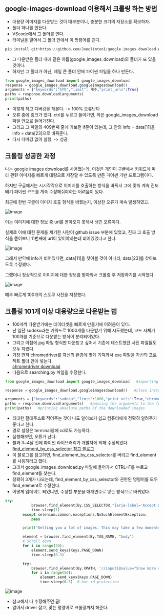 ## google-images-download 이용해서 크롤링 하는 방법

- 대용량 이미지를 다운받는 것이 대부분이니, 충분한 크기의 저장소를 확보하자.
- 폴더 하나를 만든다.
- VScode에서 그 폴더를 연다.
- 터미널을 열어서 그 폴더 안에서 이 명령어를 친다.
```python
pip install git+https://github.com/Joeclinton1/google-images-download.git
```
- 그 다운받은 폴더 내에 같은 이름(google_images_download)의 폴더가 또 있을 것이다.
- 하지만 그 폴더가 아닌, 제일 큰 폴더 안에 파이썬 파일을 하나 만든다.
```python
from google_images_download import google_images_download 
response = google_images_download.googleimagesdownload()  
arguments = {"keywords":"단어","limit": 개수,"print_urls":True}  
paths = response.download(arguments)  
print(paths)  
```
- 이렇게 적고 디버깅을 해본다. -> 100% 오류난다
- 오류 중에 링크가 있다. ctrl를 누르고 들어가면, 작은 google_images_download 파일 안으로 들어가진다.
- 그리고 그 파일의 409번째 줄에 가보면 if문이 있는데, 그 안의 info = data[11]을 info = data[23]으로 바꿔준다.
- 다시 디버깅 없이 실행. -> 성공

## 크롤링 성공한 과정

나는 google images download를 사용했는데, 이것은 개인이 구글에서 키워드에 따라 관련 이미지를 빠르게 대량으로 저장할 수 있도록 만든 파이썬 기반 프로그램이다.

하지만 구글에서는 시시각각으로 이미지를 호출하는 방식을 바꿔서 그에 맞춰 계속 진또배기 파이썬 코드를 계속 수정해줘야하는 어려움이 있다.

최근에 한번 구글이 이미지 호출 형식을 바꿨는지, 이상한 오류가 계속 발생하였고. 

![image](https://user-images.githubusercontent.com/117588181/215266215-a2be2956-be25-4729-b63a-a46c2a10320c.png)


이는 이미지에 대한 정보 중 url를 받아오지 못해서 생긴 오류이다.

실제로 이에 대한 문제를 제기한 사람이 github issue 부분에 있었고, 진짜 그 호출 방식을 뜯어보니 11번째에 url이 있어야하는데 비어있었다고 한다.

![image](https://user-images.githubusercontent.com/117588181/215266240-8e9a195c-7d78-491e-9588-e93733619d8c.png)


그래서 만약에 info가 비어있다면, data[11]을 찾아볼 것이 아니라, data[23]를 찾아보도록 수정했다.

그랬더니 정상적으로 이미지에 대한 정보를 받아와서 크롤링 후 저장하기를 시작했다.

![image](https://user-images.githubusercontent.com/117588181/215266258-83e6bfc5-397c-4a6a-ad4f-135407837a53.png)

매우 빠르게 100개의 스도쿠 사진을 저장했다.

## 크롤링 101개 이상 대용량으로 다운받는 법
- 100개씩 다운받기에는 데이터셋을 빠르게 만들기에 어려움이 있다.
- 난 일단 sudoku라는 키워드로 1000개를 다운받기 위해 시도했는데, 코드 자체가 100개를 기준으로 다운받는 방식이 분리되어있다. 
- 그리고 이참에 jpg 파일 형식만 다운받고 싶어서 기존에 테스트했던 사진 파일들도 모두 지웠다.
- 가장 먼저 chromedriver를 자신의 환경에 맞게 가져와서 exe 파일을 자신의 프로젝트 폴더 안에 넣는다.  
[chromedriver download](https://sites.google.com/chromium.org/driver/)
- 다음으로 searching.py 파일을 수정한다.
```python
from google_images_download import google_images_download   #importing the library

response = google_images_download.googleimagesdownload()   #class instantiation

arguments = {"keywords":"sudoku","limit":1000,"print_urls":True,"chromedriver":"E:/first/chromedriver.exe","format":"jpg"}   #creating list of arguments
paths = response.download(arguments)   #passing the arguments to the function
print(paths)   #printing absolute paths of the downloaded images
```
- 최대한 절대주소로 적어주는 것이 나도 알아보기 쉽고 컴퓨터에게 정확히 알려주기 좋다고 한다.
- 경로 설정은 terminal창에 cd로도 가능하다.
- 실행해보면, 오류가 난다.
- 불과 3~4달 전에 파이썬 라이브러리가 개발자에 의해 수정되었다.  
[find_element_by_css_selector 참고 블로그](https://bskyvision.com/entry/python-selenium-%ED%81%AC%EB%A1%A4%EB%A7%81-findelementbycssselector-%EB%8D%94-%EC%9D%B4%EC%83%81-%EC%82%AC%EC%9A%A9-%EB%B6%88%EA%B0%80)
- 이 블로그를 참고하면, find_element_by_css_selector를 버리고 find_element를 사용하라고 했다.
- 그래서 google_images_download.py 파일에 들어가서 CTRL+F를 누르고 find_element를 찾는다.
- 정확히 3개가 나오는데, find_element_by_css_selector와 관련된 명령어를 모두 find_element로 수정한다. 
- 어떻게 업데이트 되었냐면, 수정할 부분을 매개변수로 넣는 방식으로 바뀌었다.
```python
try:
            browser.find_element(By.CSS_SELECTOR,"[aria-label='Accept all']").click()
            time.sleep(1)
        except selenium.common.exceptions.NoSuchElementException:
            pass

        print("Getting you a lot of images. This may take a few moments...")

        element = browser.find_element(By.TAG_NAME, "body")
        # Scroll down
        for i in range(50):
            element.send_keys(Keys.PAGE_DOWN)
            time.sleep(0.3)

        try:
            browser.find_element(By.XPATH, '//input[@value="Show more results"]').click()
            for i in range(50):
                element.send_keys(Keys.PAGE_DOWN)
                time.sleep(0.3)  # bot id protection
```
![image](https://user-images.githubusercontent.com/117588181/215311035-758f018d-6446-464a-ae2f-9cedc88cfa81.png)
- 참고해서 다 수정해주면 끝!
- 알아서 driver 잡고, 맞는 명령어로 크롤링까지 해준다.
